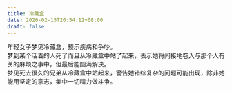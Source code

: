 ```yaml
---
title: 冷藏盒
date: 2020-02-15T20:54:12+08:00
draft: false
---
```


年轻女子梦见冷藏盒，预示疾病和争吵。<br>
梦到某个活着的人死了而且从冷藏盒中站了起来，表示她将间接地卷入与那个人有关的麻烦之事中，但最后能圆满解决。<br>
梦见死去很久的兄弟从冷藏盒中站起来，警告她错综复杂的问题可能出现，除非她能用坚定的意志，集中一切精力做斗争。<br>

